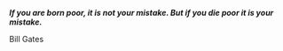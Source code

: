 _**If you are born poor, it is not your mistake. But if you die poor it is your mistake.**_

Bill Gates